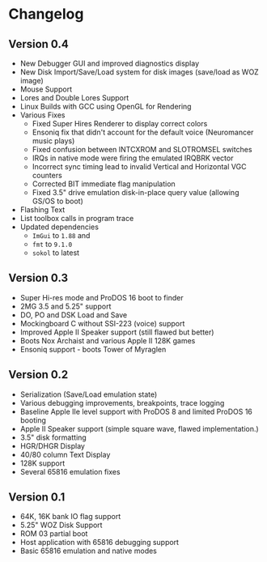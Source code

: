 # Changelog

## Version 0.4

* New Debugger GUI and improved diagnostics display
* New Disk Import/Save/Load system for disk images (save/load as WOZ image)
* Mouse Support
* Lores and Double Lores Support
* Linux Builds with GCC using OpenGL for Rendering
* Various Fixes
  * Fixed Super Hires Renderer to display correct colors
  * Ensoniq fix that didn't account for the default voice (Neuromancer music plays)
  * Fixed confusion between INTCXROM and SLOTROMSEL switches
  * IRQs in native mode were firing the emulated IRQBRK vector
  * Incorrect sync timing lead to invalid Vertical and Horizontal VGC counters
  * Corrected BIT immediate flag manipulation
  * Fixed 3.5" drive emulation disk-in-place query value (allowing GS/OS to boot)
* Flashing Text
* List toolbox calls in program trace
* Updated dependencies
  *  `ImGui` to `1.88` and
  *  `fmt` to `9.1.0`
  *  `sokol` to latest

## Version 0.3

* Super Hi-res mode and ProDOS 16 boot to finder
* 2MG 3.5 and 5.25" support
* DO, PO and DSK Load and Save
* Mockingboard C without SSI-223 (voice) support
* Improved Apple II Speaker support (still flawed but better)
* Boots Nox Archaist and various Apple II 128K games
* Ensoniq support - boots Tower of Myraglen

## Version 0.2

* Serialization (Save/Load emulation state)
* Various debugging improvements, breakpoints, trace logging
* Baseline Apple IIe level support with ProDOS 8 and limited ProDOS 16 booting
* Apple II Speaker support (simple square wave, flawed implementation.)
* 3.5" disk formatting
* HGR/DHGR Display
* 40/80 column Text Display
* 128K support
* Several 65816 emulation fixes

## Version 0.1

* 64K, 16K bank IO flag support
* 5.25" WOZ Disk Support
* ROM 03 partial boot
* Host application with 65816 debugging support
* Basic 65816 emulation and native modes
